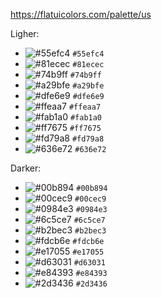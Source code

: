 https://flatuicolors.com/palette/us

Ligher:
- ![#55efc4](https://placehold.it/20/55efc4/000000?text=+) `#55efc4`
- ![#81ecec](https://placehold.it/20/81ecec/000000?text=+) `#81ecec`
- ![#74b9ff](https://placehold.it/20/74b9ff/000000?text=+) `#74b9ff`
- ![#a29bfe](https://placehold.it/20/a29bfe/000000?text=+) `#a29bfe`
- ![#dfe6e9](https://placehold.it/20/dfe6e9/000000?text=+) `#dfe6e9`
- ![#ffeaa7](https://placehold.it/20/ffeaa7/000000?text=+) `#ffeaa7`
- ![#fab1a0](https://placehold.it/20/fab1a0/000000?text=+) `#fab1a0`
- ![#ff7675](https://placehold.it/20/ff7675/000000?text=+) `#ff7675`
- ![#fd79a8](https://placehold.it/20/fd79a8/000000?text=+) `#fd79a8`
- ![#636e72](https://placehold.it/20/636e72/000000?text=+) `#636e72`

Darker:

- ![#00b894](https://placehold.it/20/00b894/000000?text=+) `#00b894`
- ![#00cec9](https://placehold.it/20/00cec9/000000?text=+) `#00cec9`
- ![#0984e3](https://placehold.it/20/0984e3/000000?text=+) `#0984e3`
- ![#6c5ce7](https://placehold.it/20/6c5ce7/000000?text=+) `#6c5ce7`
- ![#b2bec3](https://placehold.it/20/b2bec3/000000?text=+) `#b2bec3`
- ![#fdcb6e](https://placehold.it/20/fdcb6e/000000?text=+) `#fdcb6e`
- ![#e17055](https://placehold.it/20/e17055/000000?text=+) `#e17055`
- ![#d63031](https://placehold.it/20/d63031/000000?text=+) `#d63031`
- ![#e84393](https://placehold.it/20/e84393/000000?text=+) `#e84393`
- ![#2d3436](https://placehold.it/20/2d3436/000000?text=+) `#2d3436`
